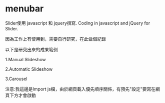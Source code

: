# menubar

Slider使用 javascript 和 jquery撰寫.
Coding in javascript and jQuery for Slider.


因為工作上有使用到，需要自行研究，在此做個紀錄


以下是研究出來的成果範例


1.Manual Slideshow


2.Automatic Slideshow


3.Carousel 



注意:我這邊是Import js檔，由於網頁載入優先順序關係，有預先"設定"要寫在網頁下方才會啟動
